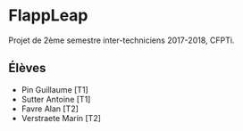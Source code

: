 # FlappLeap
Projet de 2ème semestre inter-techniciens 2017-2018, CFPTi.

## Élèves
* Pin Guillaume [T1]
* Sutter Antoine [T1]
* Favre Alan [T2]
* Verstraete Marin [T2]
